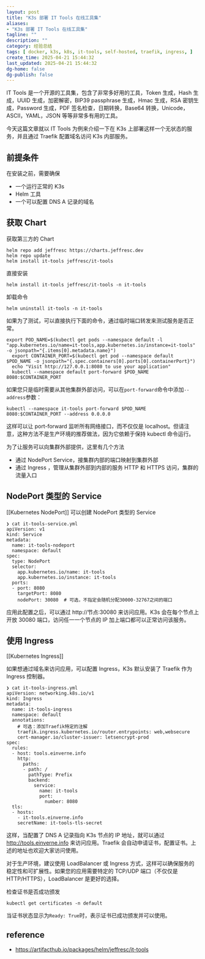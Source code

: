 ```yaml
---
layout: post
title: "K3s 部署 IT Tools 在线工具集"
aliases:
- "K3s 部署 IT Tools 在线工具集"
tagline: ""
description: ""
category: 经验总结
tags: [ docker, k3s, k8s, it-tools, self-hosted, traefik, ingress, ]
create_time: 2025-04-21 15:44:32
last_updated: 2025-04-21 15:44:32
dg-home: false
dg-publish: false
---
```


IT Tools 是一个开源的工具集，包含了非常多好用的工具，Token 生成，Hash 生成，UUID 生成，加密解密，BIP39 passphrase 生成，Hmac 生成，RSA 密钥生成，Password 生成，PDF 签名检查，日期转换，Base64 转换，Unicode，ASCII，YAML，JSON 等等非常多有用的工具。

今天这篇文章就以 IT Tools 为例来介绍一下在 K3s 上部署这样一个无状态的服务，并且通过 Traefik 配置域名访问 K3s 内部服务。

## 前提条件

在安装之前，需要确保

- 一个运行正常的 K3s
- Helm 工具
- 一个可以配置 DNS A 记录的域名

## 获取 Chart

获取第三方的 Chart

```
helm repo add jeffresc https://charts.jeffresc.dev
helm repo update
helm install it-tools jeffresc/it-tools
```

直接安装

```
helm install it-tools jeffresc/it-tools -n it-tools
```

卸载命令

```
helm uninstall it-tools -n it-tools
```

如果为了测试，可以直接执行下面的命令，通过临时端口转发来测试服务是否正常。

```
export POD_NAME=$(kubectl get pods --namespace default -l "app.kubernetes.io/name=it-tools,app.kubernetes.io/instance=it-tools" -o jsonpath="{.items[0].metadata.name}")
  export CONTAINER_PORT=$(kubectl get pod --namespace default $POD_NAME -o jsonpath="{.spec.containers[0].ports[0].containerPort}")
  echo "Visit http://127.0.0.1:8080 to use your application"
  kubectl --namespace default port-forward $POD_NAME 8080:$CONTAINER_PORT
```

如果您只是临时需要从其他集群外部访问，可以在`port-forward`命令中添加`--address`参数：

```
kubectl --namespace it-tools port-forward $POD_NAME 8080:$CONTAINER_PORT --address 0.0.0.0
```

这样可以让 port-forward 监听所有网络接口，而不仅仅是 localhost。但请注意，这种方法不是生产环境的推荐做法，因为它依赖于保持 kubectl 命令运行。

为了让服务可以向集群外部提供，这里有几个方法

- 通过 NodePort Service，接集群内部的端口映射到集群外部
- 通过 Ingress ，管理从集群外部到内部的服务 HTTP 和 HTTPS 访问，集群的流量入口

## NodePort 类型的 Service

[[Kubernetes NodePort]] 可以创建 NodePort 类型的 Service

```
❯ cat it-tools-service.yml
apiVersion: v1
kind: Service
metadata:
  name: it-tools-nodeport
  namespace: default
spec:
  type: NodePort
  selector:
    app.kubernetes.io/name: it-tools
    app.kubernetes.io/instance: it-tools
  ports:
  - port: 8080
    targetPort: 8080
    nodePort: 30080  # 可选，不指定会随机分配30000-32767之间的端口
```

应用此配置之后，可以通过 http://节点:30080 来访问应用。K3s 会在每个节点上开放 30080 端口，访问任一一个节点的 IP 加上端口都可以正常访问该服务。

## 使用 Ingress

[[Kubernetes Ingress]]

如果想通过域名来访问应用，可以配置 Ingress，K3s 默认安装了 Traefik 作为 Ingress 控制器。

```
❯ cat it-tools-ingress.yml
apiVersion: networking.k8s.io/v1
kind: Ingress
metadata:
  name: it-tools-ingress
  namespace: default
  annotations:
    # 可选：添加Traefik特定的注解
    traefik.ingress.kubernetes.io/router.entrypoints: web,websecure
    cert-manager.io/cluster-issuer: letsencrypt-prod
spec:
  rules:
  - host: tools.einverne.info
    http:
      paths:
      - path: /
        pathType: Prefix
        backend:
          service:
            name: it-tools
            port:
              number: 8080
  tls:
  - hosts:
    - it-tools.einverne.info
    secretName: it-tools-tls-secret
```

这样，当配置了 DNS A 记录指向 K3s 节点的 IP 地址，就可以通过 http://tools.einverne.info 来访问应用。Traefik 会自动申请证书，配置证书。上述的地址也欢迎大家访问使用。

对于生产环境，建议使用 LoadBalancer 或 Ingress 方式，这样可以确保服务的稳定性和可扩展性。如果您的应用需要特定的 TCP/UDP 端口（不仅仅是 HTTP/HTTPS），LoadBalancer 是更好的选择。

检查证书是否成功颁发

```
kubectl get certificates -n default
```

当证书状态显示为`Ready: True`时，表示证书已成功颁发并可以使用。

## reference

- <https://artifacthub.io/packages/helm/jeffresc/it-tools>
